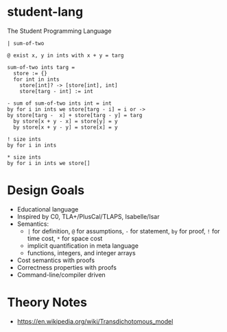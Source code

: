 # student-lang

The Student Programming Language

```
| sum-of-two

@ exist x, y in ints with x + y = targ

sum-of-two ints targ =
  store := {}
  for int in ints
    store[int]? -> [store[int], int]
    store[targ - int] := int

- sum of sum-of-two ints int = int
by for i in ints we store[targ - i] = i or -> 
by store[targ -  x] + store[targ - y] = targ
  by store[x + y - x] = store[y] = y
  by store[x + y - y] = store[x] = y

! size ints
by for i in ints

* size ints
by for i in ints we store[]
```

# Design Goals

- Educational language
- Inspired by C0, TLA+/PlusCal/TLAPS, Isabelle/Isar
- Semantics:
  - `|` for definition, `@` for assumptions, `-` for statement, `by` for proof, `!` for time cost, `*` for space cost
  - implicit quantification in meta language
  - functions, integers, and integer arrays
- Cost semantics with proofs
- Correctness properties with proofs
- Command-line/compiler driven

# Theory Notes

- https://en.wikipedia.org/wiki/Transdichotomous_model
